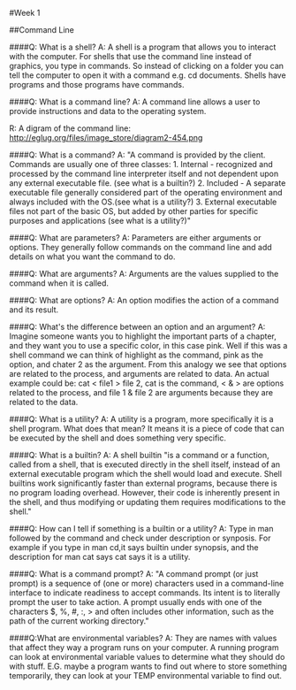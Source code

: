#Week 1

##Command Line

####Q: What is a shell?
A: A shell is a program that allows you to interact with the computer. For shells that use the command line instead of graphics, you type in commands. So instead of clicking on a folder you can tell the computer to open it with a command e.g. cd documents. Shells have programs and those programs have commands.

####Q: What is a command line?
A: A command line allows a user to provide instructions and data to the operating system.

R: A digram of the command line: http://eglug.org/files/image_store/diagram2-454.png

####Q: What is a command?
A: "A command is provided by the client. Commands are usually one of three classes: 1. Internal - recognized and processed by the command line interpreter itself and not dependent upon any external executable file. (see what is a builtin?) 2. Included - A separate executable file generally considered part of the operating environment and always included with the OS.(see what is a utility?) 3. External executable files not part of the basic OS, but added by other parties for specific purposes and applications (see what is a utility?)"

####Q: What are parameters?
A: Parameters are either arguments or options. They generally follow commands on the command line and add details on what you want the command to do.

####Q: What are arguments?
A: Arguments are the values supplied to the command when it is called.

####Q: What are options?
A: An option modifies the action of a command and its result.

####Q: What's the difference between an option and an argument?
A: Imagine someone wants you to highlight the important parts of a chapter, and they want you to use a specific color, in this case pink. Well if this was a shell command we can think of highlight as the command, pink as the option, and chater 2 as the argument. From this analogy we see that options are  related to the process, and arguments are related to data. An actual example could be: cat < file1 > file 2, cat is the command, < & > are options related to the process, and file 1 & file 2 are arguments because they are related to the data.

####Q: What is a utility?
A: A utility is a program, more specifically it is a shell program. What does that mean? It means it is a piece of code that can be executed by the shell and does something very specific.

####Q: What is a builtin?
A: A shell builtin "is a command or a function, called from a shell, that is executed directly in the shell itself, instead of an external executable program which the shell would load and execute. Shell builtins work significantly faster than external programs, because there is no program loading overhead. However, their code is inherently present in the shell, and thus modifying or updating them requires modifications to the shell."

####Q: How can I tell if something is a builtin or a utility?
A: Type in man followed by the command and check under description or synposis. For example if you type in man cd,it says builtin under synopsis, and the description for man cat says cat says it is a utility.


####Q: What is a command prompt?
A: "A command prompt (or just prompt) is a sequence of (one or more) characters used in a command-line interface to indicate readiness to accept commands. Its intent is to literally prompt the user to take action. A prompt usually ends with one of the characters $, %, #, :, > and often includes other information, such as the path of the current working directory."

####Q:What are environmental variables?
A: They are names with values that affect they way a program runs on your computer. A running program can look at environmental variable values to determine what they should do with stuff. E.G. maybe a program wants to find out where to store something temporarily, they can look at your TEMP environmental variable to find out.